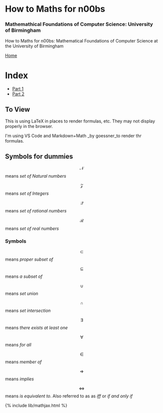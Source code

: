 # How to Maths for n00bs
### Mathemathical Foundations of Computer Science: University of Birmingham
How to Maths for n00bs: Mathematical Foundations of Computer Science at the University of Birmingham

[Home](../index.md)

# Index

- [Part 1](part-1/part-1.md)
- [Part 2](part-2/part-2.md)

## To View

This is using LaTeX in places to render formulas, etc. They may not display properly in the browser.

I'm using VS Code and Markdown+Math _by goessner_to render thr formulas.


## Symbols for dummies

$$\mathcal{N}$$ means _set of Natural numbers_

$$\mathcal{Z}$$ means _set of Integers_

$$\mathcal{Q}$$ means _set of rational numbers_

$$\mathcal{R}$$ means _set of real numbers_

### Symbols

$$\subset$$ means _proper subset of_

$$\subseteq$$ means _a subset of_

$$\cup$$ means _set union_

$$\cap$$ means _set intersection_

$$\exists$$ means _there exists at least one_

$$\forall$$ means _for all_

$$\in$$ means _member of_

$$\Longrightarrow$$ means _implies_

$$\iff$$ means _is equivalent to_. Also referred to as as _iff_ or _if and only if_

{% include lib/mathjax.html %}